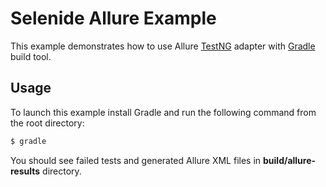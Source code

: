 # Selenide Allure Example
This example demonstrates how to use Allure [TestNG](http://testng.org/) adapter with [Gradle](http://www.gradle.org/) build tool.

## Usage
To launch this example install Gradle and run the following command from the root directory:
```bash
$ gradle
```
You should see failed tests and generated Allure XML files in **build/allure-results** directory.
